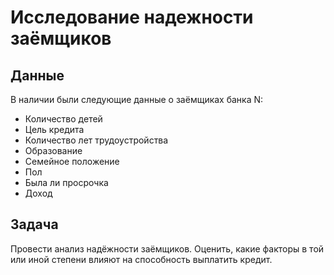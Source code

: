 # Исследование надежности заёмщиков


## Данные

В наличии были следующие данные о заёмщиках банка N:
- Количество детей
- Цель кредита
- Количество лет трудоустройства
- Образование
- Семейное положение
- Пол
- Была ли просрочка
- Доход

## Задача

Провести анализ надёжности заёмщиков. Оценить, какие факторы в той или иной степени влияют на способность выплатить кредит.
